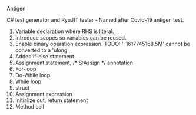 Antigen

C# test generator and RyuJIT tester - Named after Covid-19 antigen test.

1. Variable declaration where RHS is literal.
2. Introduce scopes so variables can be reused.
3. Enable binary operation expression. TODO: '-1617745168.5M' cannot be converted to a 'ulong'
4. Added if-else statement
5. Assignment statement, /* S:Assign */ annotation
6. For-loop
7. Do-While loop
8. While loop
9. struct
10. Assignment expression
11. Initialize out, return statement
12. Method call
